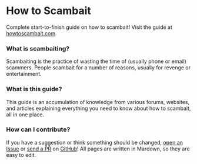 # How to Scambait
Complete start-to-finish guide on how to scambait!  Visit the guide at [howtoscambait.com](https://howtoscambait.com/).

### What is scambaiting?
Scambaiting is the practice of wasting the time of (usually phone or email) scammers.  People scambait for a number of reasons, usually for revenge or entertainment.

### What is this guide?
This guide is an accumulation of knowledge from various forums, websites, and articles explaining everything you need to know about how to scambait, all in one place.

### How can I contribute?
If you have a suggestion or think something should be changed, [open an Issue](https://github.com/NorthWatch/howtoscambait/issues) or [send a PR](https://github.com/NorthWatch/howtoscambait/pulls) on [GitHub](https://github.com/NorthWatch/how-to-scambait)!  All pages are written in Mardown, so they are easy to edit.
